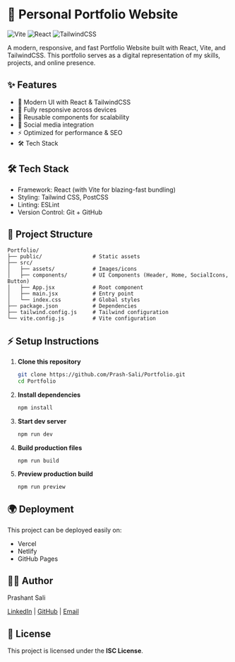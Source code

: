# 🚀 Personal Portfolio Website

![Vite](https://img.shields.io/badge/Vite-646CFF?style=for-the-badge&logo=vite&logoColor=white)
![React](https://img.shields.io/badge/React-20232A?style=for-the-badge&logo=react&logoColor=61DAFB)
![TailwindCSS](https://img.shields.io/badge/TailwindCSS-38B2AC?style=for-the-badge&logo=tailwind-css&logoColor=white)

A modern, responsive, and fast Portfolio Website built with React, Vite, and TailwindCSS.
This portfolio serves as a digital representation of my skills, projects, and online presence.

## ✨ Features

- 🎨 Modern UI with React & TailwindCSS
- 📱 Fully responsive across devices
- 🧩 Reusable components for scalability
- 🔗 Social media integration
- ⚡ Optimized for performance & SEO
- 🛠️ Tech Stack

## 🛠️ Tech Stack
- Framework: React (with Vite for blazing-fast bundling)
- Styling: Tailwind CSS, PostCSS
- Linting: ESLint
- Version Control: Git + GitHub

## 📂 Project Structure
    Portfolio/
    ├── public/                # Static assets
    ├── src/
    │   ├── assets/            # Images/icons
    │   ├── components/        # UI Components (Header, Home, SocialIcons, Button)
    │   ├── App.jsx            # Root component
    │   ├── main.jsx           # Entry point
    │   └── index.css          # Global styles
    ├── package.json           # Dependencies
    ├── tailwind.config.js     # Tailwind configuration
    └── vite.config.js         # Vite configuration

## ⚡ Setup Instructions

1. **Clone this repository**
    ```bash
    git clone https://github.com/Prash-Sali/Portfolio.git
    cd Portfolio
    ```

2.  **Install dependencies**
    ```bash
    npm install
    ```
    

3. **Start dev server**
    ```bash
    npm run dev
    ```

4. **Build production files**
    ```
    npm run build
    ```

5. **Preview production build**
    ```
    npm run preview
    ```

## 🌍 Deployment
This project can be deployed easily on:
- Vercel
- Netlify
- GitHub Pages

## 🧑‍💻 Author

Prashant Sali

[LinkedIn](https://www.linkedin.com/in/prashant-sali-8aa0091b6) | [GitHub](https://github.com/Prash-Sali) | [Email](mailto:prashantsali502@gmail.com)

## 📄 License

This project is licensed under the **ISC License**.